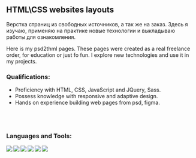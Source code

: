 ## HTML\CSS websites layouts
Верстка страниц из свободных источников, а так же на заказ. Здесь я изучаю, применяю на практике новые технологии и выкладываю работы для ознакомления.

Here is my psd2thml pages. These pages were created as a real freelance order, for education or just fo fun. I explore new technologies and use it in my projects.

### Qualifications:
- Proficiency with HTML, CSS, JavaScript and JQuery, Sass.
- Possess knowledge with responsive and adaptive design.
- Hands on experience building web pages from psd, figma.
<br />
<br />

### Languages and Tools:

<img align="left" src="https://img.shields.io/badge/html5%20-%23E34F26.svg?&style=for-the-badge&logo=html5&logoColor=white"/>
<img align="left" src="https://img.shields.io/badge/css3%20-%231572B6.svg?&style=for-the-badge&logo=css3&logoColor=white"/>
<img align="left" src="https://img.shields.io/badge/SASS%20-hotpink.svg?&style=for-the-badge&logo=SASS&logoColor=white"/>
<img align="left" src="https://img.shields.io/badge/javascript%20-%23323330.svg?&style=for-the-badge&logo=javascript&logoColor=%23F7DF1E"/>
<img align="left" src="https://img.shields.io/badge/git%20-%23F05033.svg?&style=for-the-badge&logo=git&logoColor=white"/>
<img align="left" src="https://img.shields.io/badge/github%20-%23121011.svg?&style=for-the-badge&logo=github&logoColor=white"/>
